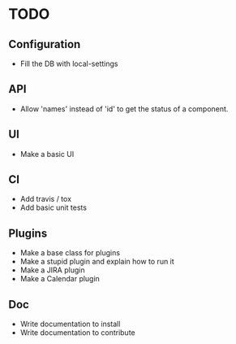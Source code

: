 # TODO

## Configuration
- Fill the DB with local-settings

## API
- Allow 'names' instead of 'id' to get the status of a component.

## UI
- Make a basic UI

## CI
- Add travis / tox
- Add basic unit tests

## Plugins
- Make a base class for plugins
- Make a stupid plugin and explain how to run it
- Make a JIRA plugin
- Make a Calendar plugin

## Doc
- Write documentation to install
- Write documentation to contribute
